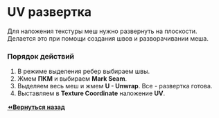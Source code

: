 # UV развертка

Для наложения текстуры меш нужно развернуть на плоскости. Делается это при помощи создания швов и разворачивании меша.

### Порядок действий

1. В режиме выделения ребер выбираем швы.
2. Жмем **ПКМ** и выбираем **Mark Seam**.
3. Выделяем весь меш и жмем **U - Unwrap**. Все - развертка готова.
4. Выставляем в **Texture Coordinate** наложение **UV**.

[:rewind:**Вернуться назад**](../../../../README.md)